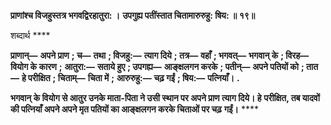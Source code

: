 **प्राणांश्च विजहुस्तत्र भगवद्विरहातुरा: ।** **उपगुह्य पतींस्तात चितामारुरुहु: षिय: ॥ १९॥** 

शब्दार्थ **** 

**प्राणान्—** **अपने प्राण** **; च—** **तथा** **; विजहु:—** **त्याग दिये** **; तत्र—** **वहाँ** **; भगवत्—** **भगवान् के** **; विरह—** **वियोग के कारण** **;** **आतुरा:—** **सताये हुए** **; उपगह्य—** **आङ्क्षलगन करके** **; पतीन्—** **अपने पतियों को** **; तात—** **हे परीक्षित** **; चिताम्—** **चिता में** **;** **आरुरुहु:—** **चढ़ गईं** **; षिय:—** **पत्नियाँ।** **.** 

**भगवान् के वियोग से आतुर उनके माता-पिता ने उसी स्थान पर अपने प्राण त्याग दिये। हे** **परीक्षित, तब यादवों की पत्नियाँ अपने अपने मृत पतियों का आङ्क्षलगन करके चिताओं पर चढ़** **गईं।** **** 